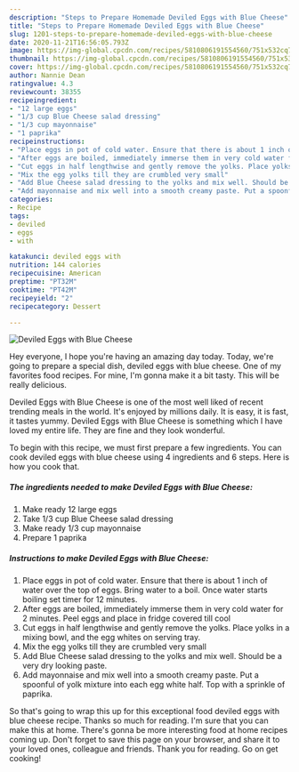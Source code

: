 ```yaml
---
description: "Steps to Prepare Homemade Deviled Eggs with Blue Cheese"
title: "Steps to Prepare Homemade Deviled Eggs with Blue Cheese"
slug: 1201-steps-to-prepare-homemade-deviled-eggs-with-blue-cheese
date: 2020-11-21T16:56:05.793Z
image: https://img-global.cpcdn.com/recipes/5810806191554560/751x532cq70/deviled-eggs-with-blue-cheese-recipe-main-photo.jpg
thumbnail: https://img-global.cpcdn.com/recipes/5810806191554560/751x532cq70/deviled-eggs-with-blue-cheese-recipe-main-photo.jpg
cover: https://img-global.cpcdn.com/recipes/5810806191554560/751x532cq70/deviled-eggs-with-blue-cheese-recipe-main-photo.jpg
author: Nannie Dean
ratingvalue: 4.3
reviewcount: 38355
recipeingredient:
- "12 large eggs"
- "1/3 cup Blue Cheese salad dressing"
- "1/3 cup mayonnaise"
- "1 paprika"
recipeinstructions:
- "Place eggs in pot of cold water. Ensure that there is about 1 inch of water over the top of eggs. Bring water to a boil. Once water starts boiling set timer for 12 minutes."
- "After eggs are boiled, immediately immerse them in very cold water for 2 minutes. Peel eggs and place in fridge covered till cool"
- "Cut eggs in half lengthwise and gently remove the yolks. Place yolks in a mixing bowl, and the egg whites on serving tray."
- "Mix the egg yolks till they are crumbled very small"
- "Add Blue Cheese salad dressing to the yolks and mix well. Should be a very dry looking paste."
- "Add mayonnaise and mix well into a smooth creamy paste. Put a spoonful of yolk mixture into each egg white half. Top with a sprinkle of paprika."
categories:
- Recipe
tags:
- deviled
- eggs
- with

katakunci: deviled eggs with 
nutrition: 144 calories
recipecuisine: American
preptime: "PT32M"
cooktime: "PT42M"
recipeyield: "2"
recipecategory: Dessert

---
```



![Deviled Eggs with Blue Cheese](https://img-global.cpcdn.com/recipes/5810806191554560/751x532cq70/deviled-eggs-with-blue-cheese-recipe-main-photo.jpg)

Hey everyone, I hope you're having an amazing day today. Today, we're going to prepare a special dish, deviled eggs with blue cheese. One of my favorites food recipes. For mine, I'm gonna make it a bit tasty. This will be really delicious.

Deviled Eggs with Blue Cheese is one of the most well liked of recent trending meals in the world. It's enjoyed by millions daily. It is easy, it is fast, it tastes yummy. Deviled Eggs with Blue Cheese is something which I have loved my entire life. They are fine and they look wonderful.




To begin with this recipe, we must first prepare a few ingredients. You can cook deviled eggs with blue cheese using 4 ingredients and 6 steps. Here is how you cook that.

<!--inarticleads1-->

##### The ingredients needed to make Deviled Eggs with Blue Cheese:

1. Make ready 12 large eggs
1. Take 1/3 cup Blue Cheese salad dressing
1. Make ready 1/3 cup mayonnaise
1. Prepare 1 paprika




<!--inarticleads2-->

##### Instructions to make Deviled Eggs with Blue Cheese:

1. Place eggs in pot of cold water. Ensure that there is about 1 inch of water over the top of eggs. Bring water to a boil. Once water starts boiling set timer for 12 minutes.
1. After eggs are boiled, immediately immerse them in very cold water for 2 minutes. Peel eggs and place in fridge covered till cool
1. Cut eggs in half lengthwise and gently remove the yolks. Place yolks in a mixing bowl, and the egg whites on serving tray.
1. Mix the egg yolks till they are crumbled very small
1. Add Blue Cheese salad dressing to the yolks and mix well. Should be a very dry looking paste.
1. Add mayonnaise and mix well into a smooth creamy paste. Put a spoonful of yolk mixture into each egg white half. Top with a sprinkle of paprika.




So that's going to wrap this up for this exceptional food deviled eggs with blue cheese recipe. Thanks so much for reading. I'm sure that you can make this at home. There's gonna be more interesting food at home recipes coming up. Don't forget to save this page on your browser, and share it to your loved ones, colleague and friends. Thank you for reading. Go on get cooking!

